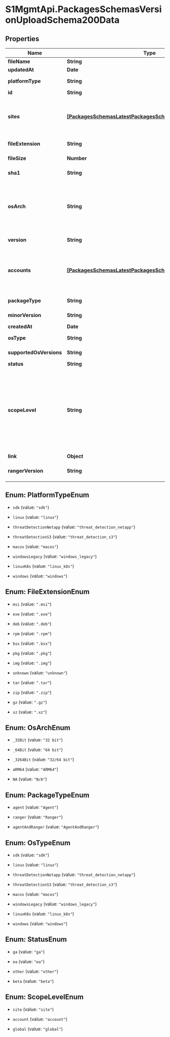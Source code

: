 # S1MgmtApi.PackagesSchemasVersionUploadSchema200Data

## Properties
Name | Type | Description | Notes
------------ | ------------- | ------------- | -------------
**fileName** | **String** | File name | [optional] 
**updatedAt** | **Date** | Updated at | [optional] 
**platformType** | **String** | Platform type | [optional] 
**id** | **String** | Id | [optional] 
**sites** | [**[PackagesSchemasLatestPackagesSchema200DataOsTypesSites]**](PackagesSchemasLatestPackagesSchema200DataOsTypesSites.md) | Sites where the update package is available for download | 
**fileExtension** | **String** | File extension | [optional] 
**fileSize** | **Number** | File size (bytes) | [optional] 
**sha1** | **String** | Package hash | [optional] 
**osArch** | **String** | Package OS architecture (32/64 bit), applicable to Windows packages only | [optional] 
**version** | **String** | Agent version | [optional] 
**accounts** | [**[PackagesSchemasLatestPackagesSchema200DataOsTypesSites]**](PackagesSchemasLatestPackagesSchema200DataOsTypesSites.md) | Accounts where the update package is available for download | 
**packageType** | **String** | Package type | [optional] 
**minorVersion** | **String** | Minor version | [optional] 
**createdAt** | **Date** | Created at | [optional] 
**osType** | **String** | Platform type | [optional] 
**supportedOsVersions** | **String** | Supported os versions | [optional] 
**status** | **String** | Status | 
**scopeLevel** | **String** | Package scope. If \"global\", it will be available in all sites. If \"site\", it will be available only to sites specified in the \"siteIds\" attribute. | [optional] 
**link** | **Object** | Link | [optional] 
**rangerVersion** | **String** | Ranger version if applicable | [optional] 


<a name="PlatformTypeEnum"></a>
## Enum: PlatformTypeEnum


* `sdk` (value: `"sdk"`)

* `linux` (value: `"linux"`)

* `threatDetectionNetapp` (value: `"threat_detection_netapp"`)

* `threatDetectionS3` (value: `"threat_detection_s3"`)

* `macos` (value: `"macos"`)

* `windowsLegacy` (value: `"windows_legacy"`)

* `linuxK8s` (value: `"linux_k8s"`)

* `windows` (value: `"windows"`)




<a name="FileExtensionEnum"></a>
## Enum: FileExtensionEnum


* `msi` (value: `".msi"`)

* `exe` (value: `".exe"`)

* `deb` (value: `".deb"`)

* `rpm` (value: `".rpm"`)

* `bsx` (value: `".bsx"`)

* `pkg` (value: `".pkg"`)

* `img` (value: `".img"`)

* `unknown` (value: `"unknown"`)

* `tar` (value: `".tar"`)

* `zip` (value: `".zip"`)

* `gz` (value: `".gz"`)

* `xz` (value: `".xz"`)




<a name="OsArchEnum"></a>
## Enum: OsArchEnum


* `_32Bit` (value: `"32 bit"`)

* `_64Bit` (value: `"64 bit"`)

* `_3264Bit` (value: `"32/64 bit"`)

* `aRM64` (value: `"ARM64"`)

* `NA` (value: `"N/A"`)




<a name="PackageTypeEnum"></a>
## Enum: PackageTypeEnum


* `agent` (value: `"Agent"`)

* `ranger` (value: `"Ranger"`)

* `agentAndRanger` (value: `"AgentAndRanger"`)




<a name="OsTypeEnum"></a>
## Enum: OsTypeEnum


* `sdk` (value: `"sdk"`)

* `linux` (value: `"linux"`)

* `threatDetectionNetapp` (value: `"threat_detection_netapp"`)

* `threatDetectionS3` (value: `"threat_detection_s3"`)

* `macos` (value: `"macos"`)

* `windowsLegacy` (value: `"windows_legacy"`)

* `linuxK8s` (value: `"linux_k8s"`)

* `windows` (value: `"windows"`)




<a name="StatusEnum"></a>
## Enum: StatusEnum


* `ga` (value: `"ga"`)

* `ea` (value: `"ea"`)

* `other` (value: `"other"`)

* `beta` (value: `"beta"`)




<a name="ScopeLevelEnum"></a>
## Enum: ScopeLevelEnum


* `site` (value: `"site"`)

* `account` (value: `"account"`)

* `global` (value: `"global"`)




